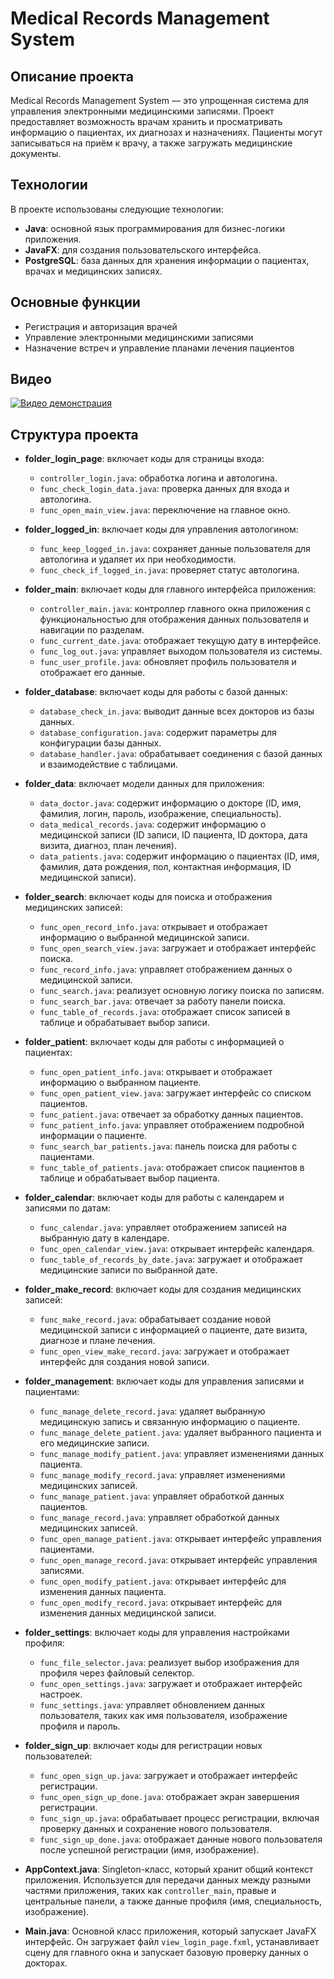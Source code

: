 # Medical Records Management System

## Описание проекта
Medical Records Management System — это упрощенная система для управления электронными медицинскими записями. Проект предоставляет возможность врачам хранить и просматривать информацию о пациентах, их диагнозах и назначениях. Пациенты могут записываться на приём к врачу, а также загружать медицинские документы.

## Технологии
В проекте использованы следующие технологии:
- **Java**: основной язык программирования для бизнес-логики приложения.
- **JavaFX**: для создания пользовательского интерфейса.
- **PostgreSQL**: база данных для хранения информации о пациентах, врачах и медицинских записях.

## Основные функции
- Регистрация и авторизация врачей
- Управление электронными медицинскими записями
- Назначение встреч и управление планами лечения пациентов

## Видео
[![Видео демонстрация](https://img.youtube.com/vi/80VjwO4nTTg/maxresdefault.jpg)](https://www.youtube.com/watch?v=80VjwO4nTTg)

## Структура проекта
- **folder_login_page**: включает коды для страницы входа:
  - `controller_login.java`: обработка логина и автологина.
  - `func_check_login_data.java`: проверка данных для входа и автологина.
  - `func_open_main_view.java`: переключение на главное окно.

- **folder_logged_in**: включает коды для управления автологином:
  - `func_keep_logged_in.java`: сохраняет данные пользователя для автологина и удаляет их при необходимости.
  - `func_check_if_logged_in.java`: проверяет статус автологина.

- **folder_main**: включает коды для главного интерфейса приложения:
  - `controller_main.java`: контроллер главного окна приложения с функциональностью для отображения данных пользователя и навигации по разделам.
  - `func_current_date.java`: отображает текущую дату в интерфейсе.
  - `func_log_out.java`: управляет выходом пользователя из системы.
  - `func_user_profile.java`: обновляет профиль пользователя и отображает его данные.

- **folder_database**: включает коды для работы с базой данных:
  - `database_check_in.java`: выводит данные всех докторов из базы данных.
  - `database_configuration.java`: содержит параметры для конфигурации базы данных.
  - `database_handler.java`: обрабатывает соединения с базой данных и взаимодействие с таблицами.

- **folder_data**: включает модели данных для приложения:
  - `data_doctor.java`: содержит информацию о докторе (ID, имя, фамилия, логин, пароль, изображение, специальность).
  - `data_medical_records.java`: содержит информацию о медицинской записи (ID записи, ID пациента, ID доктора, дата визита, диагноз, план лечения).
  - `data_patients.java`: содержит информацию о пациентах (ID, имя, фамилия, дата рождения, пол, контактная информация, ID медицинской записи).

- **folder_search**: включает коды для поиска и отображения медицинских записей:
  - `func_open_record_info.java`: открывает и отображает информацию о выбранной медицинской записи.
  - `func_open_search_view.java`: загружает и отображает интерфейс поиска.
  - `func_record_info.java`: управляет отображением данных о медицинской записи.
  - `func_search.java`: реализует основную логику поиска по записям.
  - `func_search_bar.java`: отвечает за работу панели поиска.
  - `func_table_of_records.java`: отображает список записей в таблице и обрабатывает выбор записи.

- **folder_patient**: включает коды для работы с информацией о пациентах:
  - `func_open_patient_info.java`: открывает и отображает информацию о выбранном пациенте.
  - `func_open_patient_view.java`: загружает интерфейс со списком пациентов.
  - `func_patient.java`: отвечает за обработку данных пациентов.
  - `func_patient_info.java`: управляет отображением подробной информации о пациенте.
  - `func_search_bar_patients.java`: панель поиска для работы с пациентами.
  - `func_table_of_patients.java`: отображает список пациентов в таблице и обрабатывает выбор пациента.

- **folder_calendar**: включает коды для работы с календарем и записями по датам:
  - `func_calendar.java`: управляет отображением записей на выбранную дату в календаре.
  - `func_open_calendar_view.java`: открывает интерфейс календаря.
  - `func_table_of_records_by_date.java`: загружает и отображает медицинские записи по выбранной дате.

- **folder_make_record**: включает коды для создания медицинских записей:
  - `func_make_record.java`: обрабатывает создание новой медицинской записи с информацией о пациенте, дате визита, диагнозе и плане лечения.
  - `func_open_view_make_record.java`: загружает и отображает интерфейс для создания новой записи.

- **folder_management**: включает коды для управления записями и пациентами:
  - `func_manage_delete_record.java`: удаляет выбранную медицинскую запись и связанную информацию о пациенте.
  - `func_manage_delete_patient.java`: удаляет выбранного пациента и его медицинские записи.
  - `func_manage_modify_patient.java`: управляет изменениями данных пациента.
  - `func_manage_modify_record.java`: управляет изменениями медицинских записей.
  - `func_manage_patient.java`: управляет обработкой данных пациентов.
  - `func_manage_record.java`: управляет обработкой данных медицинских записей.
  - `func_open_manage_patient.java`: открывает интерфейс управления пациентами.
  - `func_open_manage_record.java`: открывает интерфейс управления записями.
  - `func_open_modify_patient.java`: открывает интерфейс для изменения данных пациента.
  - `func_open_modify_record.java`: открывает интерфейс для изменения данных медицинской записи.

- **folder_settings**: включает коды для управления настройками профиля:
  - `func_file_selector.java`: реализует выбор изображения для профиля через файловый селектор.
  - `func_open_settings.java`: загружает и отображает интерфейс настроек.
  - `func_settings.java`: управляет обновлением данных пользователя, таких как имя пользователя, изображение профиля и пароль.

- **folder_sign_up**: включает коды для регистрации новых пользователей:
  - `func_open_sign_up.java`: загружает и отображает интерфейс регистрации.
  - `func_open_sign_up_done.java`: отображает экран завершения регистрации.
  - `func_sign_up.java`: обрабатывает процесс регистрации, включая проверку данных и сохранение нового пользователя.
  - `func_sign_up_done.java`: отображает данные нового пользователя после успешной регистрации (имя, изображение).

- **AppContext.java**: Singleton-класс, который хранит общий контекст приложения. Используется для передачи данных между разными частями приложения, таких как `controller_main`, правые и центральные панели, а также данные профиля (имя, специальность, изображение).
  
- **Main.java**: Основной класс приложения, который запускает JavaFX интерфейс. Он загружает файл `view_login_page.fxml`, устанавливает сцену для главного окна и запускает базовую проверку данных о докторах.
